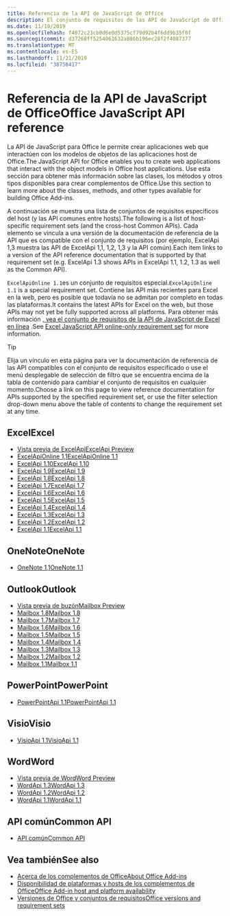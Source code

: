 ```yaml
---
title: Referencia de la API de JavaScript de Office
description: El conjunto de requisitos de las API de JavaScript de Office por host
ms.date: 11/19/2019
ms.openlocfilehash: f4072c23cb0d6e0d5375cf79d92b4f6dd9b35f0f
ms.sourcegitcommit: d37268ff5254061632a886b196ec28f2f4087377
ms.translationtype: MT
ms.contentlocale: es-ES
ms.lasthandoff: 11/21/2019
ms.locfileid: "38758417"
---
```

# <a name="office-javascript-api-reference"></a><span data-ttu-id="5463e-103">Referencia de la API de JavaScript de Office</span><span class="sxs-lookup"><span data-stu-id="5463e-103">Office JavaScript API reference</span></span>

<span data-ttu-id="5463e-104">La API de JavaScript para Office le permite crear aplicaciones web que interactúen con los modelos de objetos de las aplicaciones host de Office.</span><span class="sxs-lookup"><span data-stu-id="5463e-104">The JavaScript API for Office enables you to create web applications that interact with the object models in Office host applications.</span></span> <span data-ttu-id="5463e-105">Use esta sección para obtener más información sobre las clases, los métodos y otros tipos disponibles para crear complementos de Office.</span><span class="sxs-lookup"><span data-stu-id="5463e-105">Use this section to learn more about the classes, methods, and other types available for building Office Add-ins.</span></span>

<span data-ttu-id="5463e-106">A continuación se muestra una lista de conjuntos de requisitos específicos del host (y las API comunes entre hosts).</span><span class="sxs-lookup"><span data-stu-id="5463e-106">The following is a list of host-specific requirement sets (and the cross-host Common APIs).</span></span> <span data-ttu-id="5463e-107">Cada elemento se vincula a una versión de la documentación de referencia de la API que es compatible con el conjunto de requisitos (por ejemplo, ExcelApi 1,3 muestra las API de ExcelApi 1,1, 1,2, 1,3 y la API común).</span><span class="sxs-lookup"><span data-stu-id="5463e-107">Each item links to a version of the API reference documentation that is supported by that requirement set (e.g. ExcelApi 1.3 shows APIs in ExcelApi 1.1, 1.2, 1.3 as well as the Common API).</span></span>

<span data-ttu-id="5463e-108">`ExcelApiOnline 1.1`es un conjunto de requisitos especial.</span><span class="sxs-lookup"><span data-stu-id="5463e-108">`ExcelApiOnline 1.1` is a special requirement set.</span></span> <span data-ttu-id="5463e-109">Contiene las API más recientes para Excel en la web, pero es posible que todavía no se admitan por completo en todas las plataformas.</span><span class="sxs-lookup"><span data-stu-id="5463e-109">It contains the latest APIs for Excel on the web, but those APIs may not yet be fully supported across all platforms.</span></span> <span data-ttu-id="5463e-110">Para obtener más información [, vea el conjunto de requisitos de la API de JavaScript de Excel en línea](/office/dev/add-ins/reference/requirement-sets/excel-api-online-requirement-set) .</span><span class="sxs-lookup"><span data-stu-id="5463e-110">See [Excel JavaScript API online-only requirement set](/office/dev/add-ins/reference/requirement-sets/excel-api-online-requirement-set) for more information.</span></span>

> [!TIP]
> <span data-ttu-id="5463e-111">Elija un vínculo en esta página para ver la documentación de referencia de las API compatibles con el conjunto de requisitos especificado o use el menú desplegable de selección de filtro que se encuentra encima de la tabla de contenido para cambiar el conjunto de requisitos en cualquier momento.</span><span class="sxs-lookup"><span data-stu-id="5463e-111">Choose a link on this page to view reference documentation for APIs supported by the specified requirement set, or use the filter selection drop-down menu above the table of contents to change the requirement set at any time.</span></span>

## <a name="excel"></a><span data-ttu-id="5463e-112">Excel</span><span class="sxs-lookup"><span data-stu-id="5463e-112">Excel</span></span>

- [<span data-ttu-id="5463e-113">Vista previa de ExcelApi</span><span class="sxs-lookup"><span data-stu-id="5463e-113">ExcelApi Preview</span></span>](/javascript/api/excel?view=excel-js-preview)
- [<span data-ttu-id="5463e-114">ExcelApiOnline 1,1</span><span class="sxs-lookup"><span data-stu-id="5463e-114">ExcelApiOnline 1.1</span></span>](/javascript/api/excel?view=excel-js-online)
- [<span data-ttu-id="5463e-115">ExcelApi 1.10</span><span class="sxs-lookup"><span data-stu-id="5463e-115">ExcelApi 1.10</span></span>](/javascript/api/excel?view=excel-js-1.10)
- [<span data-ttu-id="5463e-116">ExcelApi 1.9</span><span class="sxs-lookup"><span data-stu-id="5463e-116">ExcelApi 1.9</span></span>](/javascript/api/excel?view=excel-js-1.9)
- [<span data-ttu-id="5463e-117">ExcelApi 1.8</span><span class="sxs-lookup"><span data-stu-id="5463e-117">ExcelApi 1.8</span></span>](/javascript/api/excel?view=excel-js-1.8)
- [<span data-ttu-id="5463e-118">ExcelApi 1.7</span><span class="sxs-lookup"><span data-stu-id="5463e-118">ExcelApi 1.7</span></span>](/javascript/api/excel?view=excel-js-1.7)
- [<span data-ttu-id="5463e-119">ExcelApi 1.6</span><span class="sxs-lookup"><span data-stu-id="5463e-119">ExcelApi 1.6</span></span>](/javascript/api/excel?view=excel-js-1.6)
- [<span data-ttu-id="5463e-120">ExcelApi 1.5</span><span class="sxs-lookup"><span data-stu-id="5463e-120">ExcelApi 1.5</span></span>](/javascript/api/excel?view=excel-js-1.5)
- [<span data-ttu-id="5463e-121">ExcelApi 1.4</span><span class="sxs-lookup"><span data-stu-id="5463e-121">ExcelApi 1.4</span></span>](/javascript/api/excel?view=excel-js-1.4)
- [<span data-ttu-id="5463e-122">ExcelApi 1.3</span><span class="sxs-lookup"><span data-stu-id="5463e-122">ExcelApi 1.3</span></span>](/javascript/api/excel?view=excel-js-1.3)
- [<span data-ttu-id="5463e-123">ExcelApi 1.2</span><span class="sxs-lookup"><span data-stu-id="5463e-123">ExcelApi 1.2</span></span>](/javascript/api/excel?view=excel-js-1.2)
- [<span data-ttu-id="5463e-124">ExcelApi 1.1</span><span class="sxs-lookup"><span data-stu-id="5463e-124">ExcelApi 1.1</span></span>](/javascript/api/excel?view=excel-js-1.1)

## <a name="onenote"></a><span data-ttu-id="5463e-125">OneNote</span><span class="sxs-lookup"><span data-stu-id="5463e-125">OneNote</span></span>

- [<span data-ttu-id="5463e-126">OneNote 1,1</span><span class="sxs-lookup"><span data-stu-id="5463e-126">OneNote 1.1</span></span>](/javascript/api/onenote?view=onenote-js-1.1)

## <a name="outlook"></a><span data-ttu-id="5463e-127">Outlook</span><span class="sxs-lookup"><span data-stu-id="5463e-127">Outlook</span></span>

- [<span data-ttu-id="5463e-128">Vista previa de buzón</span><span class="sxs-lookup"><span data-stu-id="5463e-128">Mailbox Preview</span></span>](/javascript/api/outlook?view=outlook-js-preview)
- [<span data-ttu-id="5463e-129">Mailbox 1.8</span><span class="sxs-lookup"><span data-stu-id="5463e-129">Mailbox 1.8</span></span>](/javascript/api/outlook?view=outlook-js-1.8)
- [<span data-ttu-id="5463e-130">Mailbox 1.7</span><span class="sxs-lookup"><span data-stu-id="5463e-130">Mailbox 1.7</span></span>](/javascript/api/outlook?view=outlook-js-1.7)
- [<span data-ttu-id="5463e-131">Mailbox 1.6</span><span class="sxs-lookup"><span data-stu-id="5463e-131">Mailbox 1.6</span></span>](/javascript/api/outlook?view=outlook-js-1.6)
- [<span data-ttu-id="5463e-132">Mailbox 1.5</span><span class="sxs-lookup"><span data-stu-id="5463e-132">Mailbox 1.5</span></span>](/javascript/api/outlook?view=outlook-js-1.5)
- [<span data-ttu-id="5463e-133">Mailbox 1.4</span><span class="sxs-lookup"><span data-stu-id="5463e-133">Mailbox 1.4</span></span>](/javascript/api/outlook?view=outlook-js-1.4)
- [<span data-ttu-id="5463e-134">Mailbox 1.3</span><span class="sxs-lookup"><span data-stu-id="5463e-134">Mailbox 1.3</span></span>](/javascript/api/outlook?view=outlook-js-1.3)
- [<span data-ttu-id="5463e-135">Mailbox 1.2</span><span class="sxs-lookup"><span data-stu-id="5463e-135">Mailbox 1.2</span></span>](/javascript/api/outlook?view=outlook-js-1.2)
- [<span data-ttu-id="5463e-136">Mailbox 1.1</span><span class="sxs-lookup"><span data-stu-id="5463e-136">Mailbox 1.1</span></span>](/javascript/api/outlook?view=outlook-js-1.1)

## <a name="powerpoint"></a><span data-ttu-id="5463e-137">PowerPoint</span><span class="sxs-lookup"><span data-stu-id="5463e-137">PowerPoint</span></span>

- [<span data-ttu-id="5463e-138">PowerPointApi 1.1</span><span class="sxs-lookup"><span data-stu-id="5463e-138">PowerPointApi 1.1</span></span>](/javascript/api/powerpoint?view=powerpoint-js-1.1)

## <a name="visio"></a><span data-ttu-id="5463e-139">Visio</span><span class="sxs-lookup"><span data-stu-id="5463e-139">Visio</span></span>

- [<span data-ttu-id="5463e-140">VisioApi 1,1</span><span class="sxs-lookup"><span data-stu-id="5463e-140">VisioApi 1.1</span></span>](/javascript/api/visio?view=visio-js-1.1)

## <a name="word"></a><span data-ttu-id="5463e-141">Word</span><span class="sxs-lookup"><span data-stu-id="5463e-141">Word</span></span>

- [<span data-ttu-id="5463e-142">Vista previa de Word</span><span class="sxs-lookup"><span data-stu-id="5463e-142">Word Preview</span></span>](/javascript/api/word?view=word-js-preview)
- [<span data-ttu-id="5463e-143">WordApi 1.3</span><span class="sxs-lookup"><span data-stu-id="5463e-143">WordApi 1.3</span></span>](/javascript/api/word?view=word-js-1.3)
- [<span data-ttu-id="5463e-144">WordApi 1.2</span><span class="sxs-lookup"><span data-stu-id="5463e-144">WordApi 1.2</span></span>](/javascript/api/word?view=word-js-1.2)
- [<span data-ttu-id="5463e-145">WordApi 1.1</span><span class="sxs-lookup"><span data-stu-id="5463e-145">WordApi 1.1</span></span>](/javascript/api/word?view=word-js-1.1)

## <a name="common-api"></a><span data-ttu-id="5463e-146">API común</span><span class="sxs-lookup"><span data-stu-id="5463e-146">Common API</span></span>

- [<span data-ttu-id="5463e-147">API común</span><span class="sxs-lookup"><span data-stu-id="5463e-147">Common API</span></span>](/javascript/api/office?view=common-js)

## <a name="see-also"></a><span data-ttu-id="5463e-148">Vea también</span><span class="sxs-lookup"><span data-stu-id="5463e-148">See also</span></span>

- [<span data-ttu-id="5463e-149">Acerca de los complementos de Office</span><span class="sxs-lookup"><span data-stu-id="5463e-149">About Office Add-ins</span></span>](/office/dev/add-ins/overview)
- [<span data-ttu-id="5463e-150">Disponibilidad de plataformas y hosts de los complementos de Office</span><span class="sxs-lookup"><span data-stu-id="5463e-150">Office Add-in host and platform availability</span></span>](/office/dev/add-ins/overview/office-add-in-availability)
- [<span data-ttu-id="5463e-151">Versiones de Office y conjuntos de requisitos</span><span class="sxs-lookup"><span data-stu-id="5463e-151">Office versions and requirement sets</span></span>](/office/dev/add-ins/develop/office-versions-and-requirement-sets)
